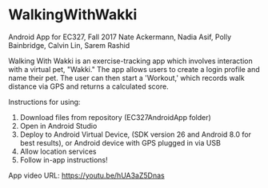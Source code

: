 # WalkingWithWakki
Android App for EC327, Fall 2017 Nate Ackermann, Nadia Asif, Polly Bainbridge, Calvin Lin, Sarem Rashid

Walking With Wakki is an exercise-tracking app which involves interaction with a virtual pet, "Wakki." The app allows users to create a login profile and name their pet. The user can then start a 'Workout,' which records walk distance via GPS and returns a calculated score. 

Instructions for using:
1) Download files from repository (EC327AndroidApp folder)
2) Open in Android Studio
3) Deploy to Android Virtual Device, (SDK version 26 and Android 8.0 for best results), or Android device with GPS plugged in via USB
4) Allow location services 
5) Follow in-app instructions!

App video URL: 
https://youtu.be/hUA3aZ5Dnas
